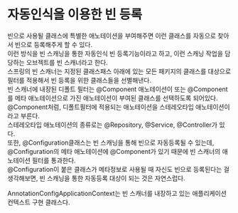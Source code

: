 # 자동인식을 이용한 빈 등록

빈으로 사용될 클래스에 특별한 애노테이션을 부여해주면 이런 클래스를 자동으로 찾아서 빈으로 등록해주게 할 수 있다.  
이런 방식을 빈 스캐닝을 통한 자동인식 빈 등록기능이라고 하고, 이런 스캐닝 작업을 담당하는 오브젝트를 빈 스캐너라고 한다.  
스프링의 빈 스캐너는 지정된 클래스패스 아래에 있는 모든 패키지의 클래스를 대상으로 필터를 적용해서 빈 등록을 위한 클래스들을 선별해낸다.  
빈 스캐너에 내장된 디폴트 필터는 @Component 애노테이션이 또는 @Component를 메타 애노테이션으로 가진 애노테이션이 부여된 클래스를 선택하도록 되어있다.  
@Component처럼, 디폴트필터에 적용되는 애노테이션을 스테레오타입 애노테이션이라고 부른다.  
스테레오타입 애노테이션의 종류로는 @Repository, @Service, @Controller가 있다.  
또한, @Configuration클래스는 빈 스캐닝을 통해 빈으로 자동등록될 수 있는데, @Configuration의 메타 애노테이션에 @Component가 있기 때문에 빈 스캐너의 애노테이션 필터를 통과한다.  
@Configuration이 붙은 클래스가 메타정보로 사용될 때 자신도 빈으로 등록된다는 걸 생각해보면, 빈 스캐닝을 통한 자동등록 대상이 되는 것은 자연스럽다.  

AnnotationConfigApplicationContext는 빈 스캐너를 내장하고 있는 애플리케이션컨텍스트 구현 클래스다.
